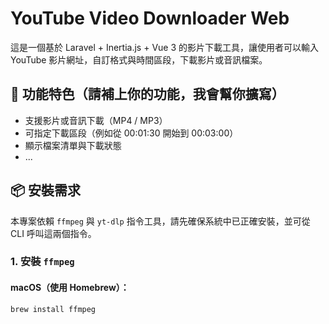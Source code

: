 # YouTube Video Downloader Web

這是一個基於 Laravel + Inertia.js + Vue 3 的影片下載工具，讓使用者可以輸入 YouTube 影片網址，自訂格式與時間區段，下載影片或音訊檔案。

## 🚀 功能特色（請補上你的功能，我會幫你擴寫）

- 支援影片或音訊下載（MP4 / MP3）
- 可指定下載區段（例如從 00:01:30 開始到 00:03:00）
- 顯示檔案清單與下載狀態
- ...

## 📦 安裝需求

本專案依賴 `ffmpeg` 與 `yt-dlp` 指令工具，請先確保系統中已正確安裝，並可從 CLI 呼叫這兩個指令。

### 1. 安裝 `ffmpeg`

#### macOS（使用 Homebrew）：
```bash
brew install ffmpeg
